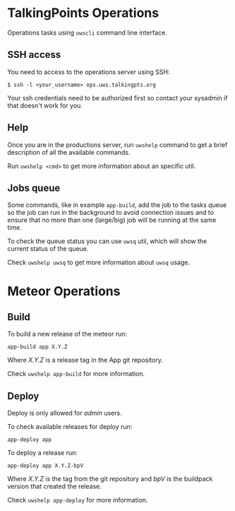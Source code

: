# TalkingPoints Operations

Operations tasks using `uwscli` command line interface.

## SSH access

You need to access to the operations server using SSH:

    $ ssh -l <your_username> ops.uws.talkingpts.org

Your ssh credentials need to be authorized first so contact your sysadmin if
that doesn't work for you.

## Help

Once you are in the productions server, run `uwshelp` command to get a brief
description of all the available commands.

Run `uwshelp <cmd>` to get more information about an specific util.

## Jobs queue

Some commands, like in example `app-build`, add the job to the tasks queue so
the job can run in the background to avoid connection issues and to ensure that
no more than one (large/big) job will be running at the same time.

To check the queue status you can use `uwsq` util, which will show the current
status of the queue.

Check `uwshelp uwsq` to get more information about `uwsq` usage.

# Meteor Operations

## Build

To build a new release of the meteor run:

    app-build app X.Y.Z

Where *X.Y.Z* is a release tag in the App git repository.

Check `uwshelp app-build` for more information.

## Deploy

Deploy is only allowed for *admin* users.

To check available releases for deploy run:

    app-deploy app

To deploy a release run:

    app-deploy app X.Y.Z-bpV

Where *X.Y.Z* is the tag from the git repository and *bpV* is the buildpack
version that created the release.

Check `uwshelp app-deploy` for more information.

